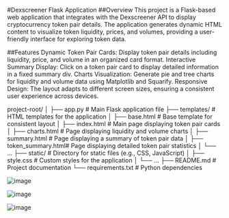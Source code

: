 #Dexscreener Flask Application
##Overview
This project is a Flask-based web application that integrates with the Dexscreener API to display cryptocurrency token pair details. The application generates dynamic HTML content to visualize token liquidity, prices, and volumes, providing a user-friendly interface for exploring token data.

##Features
Dynamic Token Pair Cards: Display token pair details including liquidity, price, and volume in an organized card format.
Interactive Summary Display: Click on a token pair card to display detailed information in a fixed summary div.
Charts Visualization: Generate pie and tree charts for liquidity and volume data using Matplotlib and Squarify.
Responsive Design: The layout adapts to different screen sizes, ensuring a consistent user experience across devices.

project-root/
│
├── app.py                # Main Flask application file
├── templates/            # HTML templates for the application
│   ├── base.html         # Base template for consistent layout
│   ├── index.html        # Main page displaying token pair cards
│   ├── charts.html       # Page displaying liquidity and volume charts
│   ├── summary.html      # Page displaying a summary of token pair data
│   ├── token_summary.html# Page displaying detailed token pair statistics
│   └── ...
├── static/               # Directory for static files (e.g., CSS, JavaScript)
│   ├── style.css         # Custom styles for the application
│   └── ...
├── README.md             # Project documentation
└── requirements.txt      # Python dependencies


![image](https://github.com/user-attachments/assets/3ee9b9a6-bf24-4075-8111-e42263f42ae7)

![image](https://github.com/user-attachments/assets/4f8102e3-3394-4786-bb9c-afdca85de3a0)

![image](https://github.com/user-attachments/assets/6203f77d-4b54-4a06-a7f4-bab6f7b4f345)



